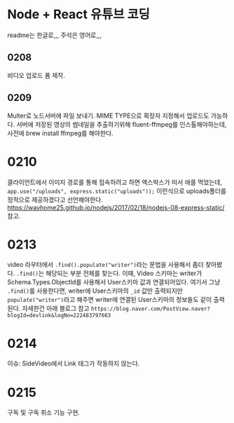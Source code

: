 # Node + React 유튜브 코딩

readme는 한글로,,, 주석은 영어로,,,

## 0208

비디오 업로드 폼 제작.

## 0209

Multer로 노드서버에 파일 보내기.
MIME TYPE으로 확장자 지정해서 업로드도 가능하다.
서버에 저장된 영상의 썸네일을 추출하기위해 fluent-ffmpeg를 인스톨해야하는데, 사전에 brew install ffmpeg를 해야한다.

# 0210

클라이언트에서 이미지 경로를 통해 접속하려고 하면 엑스박스가 떠서 애를 먹었는데,
`app.use("/uploads", express.static("uploads"));`
이런식으로 uploads폴더를 정적으로 제공하겠다고 선언해야한다.
https://wayhome25.github.io/nodejs/2017/02/18/nodejs-08-express-static/ 참고.

# 0213

video 라우터에서 `.find().populate("writer")`라는 문법을 사용해서 좀더 찾아봤다.
`.find()`는 해당되는 부분 전체를 찾는다. 이때, Video 스키마는 writer가 Schema.Types.ObjectId를 사용해서 User스키마 값과 연결되어있다.
여기서 그냥 `.find()`를 사용한다면, writer에 User스키마의 `_id` 값만 출력되지만 `populate("writer")`라고 해주면 writer에 연결된 User스키마의 정보들도 같이 출력된다. 자세한건 아래 블로그 참고 `https://blog.naver.com/PostView.naver?blogId=devlink&logNo=222483797663`

# 0214

이슈: SideVideo에서 Link 태그가 작동하지 않는다.

# 0215

구독 및 구독 취소 기능 구현.
